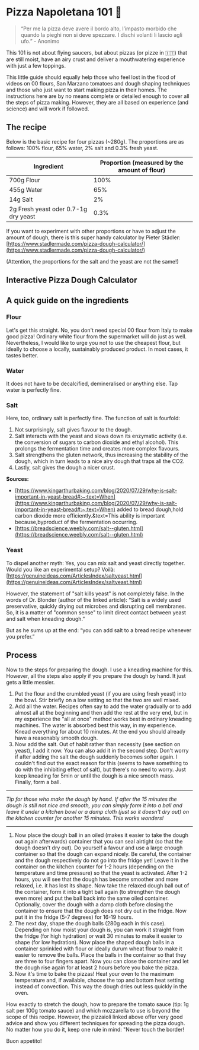 # Pizza Napoletana 101 🍕

> “Per me la pizza deve avere il bordo alto, l’impasto morbido che quando la pieghi non si deve spezzare. I dischi volanti li lascio agli ufo.” - Anonimo

This 101 is not about flying saucers, but about pizzas (or pizze in 🇮🇹) that are still moist, have an airy crust and deliver a mouthwatering experience with just a few toppings.

This little guide should equally help those who feel lost in the flood of videos on 00 flours, San Marzano tomatoes and dough shaping techniques and those who just want to start making pizza in their homes. The instructions here are by no means complete or detailed enough to cover all the steps of pizza making. However, they are all based on experience (and science) and will work if followed.

## The recipe

Below is the basic recipe for four pizzas (~280g). The proportions are as follows: 100% flour, 65% water, 2% salt and 0.3% fresh yeast.

| Ingredient | Proportion (measured by the amount of flour) |
| --- | --- |
| 700g Flour | 100% |
| 455g Water | 65% |
| 14g Salt | 2% |
| 2g Fresh yeast oder 0.7-1g dry yeast | 0.3% |

If you want to experiment with other proportions or have to adjust the amount of dough, there is this super handy calculator by Pieter Städler: [https://www.stadlermade.com/pizza-dough-calculator/](https://www.stadlermade.com/pizza-dough-calculator/)

(Attention, the proportions for the salt and the yeast are not the same!)

## Interactive Pizza Dough Calculator

## A quick guide on the ingredients

### Flour

Let's get this straight. No, you don't need special 00 flour from Italy to make good pizza! Ordinary white flour from the supermarket will do just as well. Nevertheless, I would like to urge you not to use the cheapest flour, but ideally to choose a locally, sustainably produced product. In most cases, it tastes better.

### Water

It does not have to be decalcified, demineralised or anything else. Tap water is perfectly fine.

### Salt

Here, too, ordinary salt is perfectly fine. The function of salt is fourfold:

1. Not surprisingly, salt gives flavour to the dough.
2. Salt interacts with the yeast and slows down its enzymatic activity (i.e. the conversion of sugars to carbon dioxide and ethyl alcohol). This prolongs the fermentation time and creates more complex flavours.
3. Salt strengthens the gluten network, thus increasing the stability of the dough, which in turn leads to a nice airy dough that traps all the CO2.
4. Lastly, salt gives the dough a nicer crust.

**Sources:**

- [https://www.kingarthurbaking.com/blog/2020/07/29/why-is-salt-important-in-yeast-bread#:~:text=When](https://www.kingarthurbaking.com/blog/2020/07/29/why-is-salt-important-in-yeast-bread#:~:text=When) added to bread dough,hold carbon dioxide more efficiently.&text=This ability is important because,byproduct of the fermentation occurring.
- [https://breadscience.weebly.com/salt--gluten.html](https://breadscience.weebly.com/salt--gluten.html)

### Yeast

To dispel another myth: Yes, you can mix salt and yeast directly together. Would you like an experimental setup? Voilà: [https://genuineideas.com/ArticlesIndex/saltyeast.html](https://genuineideas.com/ArticlesIndex/saltyeast.html)

However, the statement of "salt kills yeast" is not completely false. In the words of Dr. Blonder (author of the linked article): “Salt is a widely used preservative, quickly drying out microbes and disrupting cell membranes. So, it is a matter of "common sense" to limit direct contact between yeast and salt when kneading dough.”

But as he sums up at the end: “you can add salt to a bread recipe whenever you prefer.”

## Process

Now to the steps for preparing the dough. I use a kneading machine for this. However, all the steps also apply if you prepare the dough by hand. It just gets a little messier.

1. Put the flour and the crumbled yeast (if you are using fresh yeast) into the bowl. Stir briefly on a low setting so that the two are well mixed.
2. Add all the water. Recipes often say to add the water gradually or to add almost all at the beginning and then add the rest at the very end, but in my experience the "all at once" method works best in ordinary kneading machines. The water is absorbed best this way, in my experience. Knead everything for about 10 minutes. At the end you should already have a reasonably smooth dough.
3. Now add the salt. Out of habit rather than necessity (see section on yeast), I add it now. You can also add it in the second step. Don't worry if after adding the salt the dough suddenly becomes softer again. I couldn't find out the exact reason for this (seems to have something to do with the inhibiting effect of salt), but there's no need to worry. Just keep kneading for 5min or until the dough is a nice smooth mass. Finally, form a ball.

---

*Tip for those who make the dough by hand. If after the 15 minutes the dough is still not nice and smooth, you can simply form it into a ball and leave it under a kitchen bowl or a damp cloth (just so it doesn't dry out) on the kitchen counter for another 15 minutes. This works wonders!*

---

1. Now place the dough ball in an oiled (makes it easier to take the dough out again afterwards) container that you can seal airtight (so that the dough doesn't dry out). Do yourself a favour and use a large enough container so that the dough can expand nicely. Be careful, the container and the dough respectively do not go into the fridge yet! Leave it in the container on the kitchen counter for 1-2 hours (depending on the temperature and time pressure) so that the yeast is activated. After 1-2 hours, you will see that the dough has become smoother and more relaxed, i.e. it has lost its shape. Now take the relaxed dough ball out of the container, form it into a tight ball again (to strengthen the dough even more) and put the ball back into the same oiled container. Optionally, cover the dough with a damp cloth before closing the container to ensure that the dough does not dry out in the fridge. Now put it in the fridge (5-7 degrees) for 16-19 hours.
2. The next day, shape the dough balls (280g each in this case). Depending on how moist your dough is, you can work it straight from the fridge (for high hydration) or wait 30 minutes to make it easier to shape (for low hydration).
Now place the shaped dough balls in a container sprinkled with flour or ideally durum wheat flour to make it easier to remove the balls. Place the balls in the container so that they are three to four fingers apart. Now you can close the container and let the dough rise again for at least 2 hours before you bake the pizza.
3. Now it's time to bake the pizzas! Heat your oven to the maximum temperature and, if available, choose the top and bottom heat setting instead of convection. This way the dough dries out less quickly in the oven.

How exactly to stretch the dough, how to prepare the tomato sauce (tip: 1g salt per 100g tomato sauce) and which mozzarella to use is beyond the scope of this recipe. However, the pizzaioli linked above offer very good advice and show you different techniques for spreading the pizza dough. No matter how you do it, keep one rule in mind: "Never touch the border!

Buon appetito!
